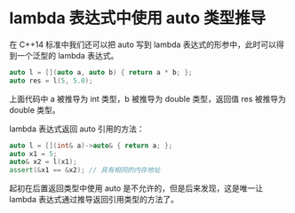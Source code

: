 # lambda 表达式中使用 auto 类型推导

在 C++14 标准中我们还可以把 auto 写到 lambda 表达式的形参中，此时可以得到一个泛型的 lambda 表达式。

```c++
auto l = [](auto a, auto b) { return a * b; };
auto res = l(5, 5.0);
```

上面代码中 a 被推导为 int 类型，b 被推导为 double 类型，返回值 res 被推导为 double 类型。

lambda 表达式返回 auto 引用的方法：

```c++
auto l = [](int& a)->auto& { return a; };
auto x1 = 5;
auto& x2 = l(x1);
assert(&x1 == &x2);	// 具有相同的内存地址
```

起初在后置返回类型中使用 auto 是不允许的，但是后来发现，这是唯一让 lambda 表达式通过推导返回引用类型的方法了。
